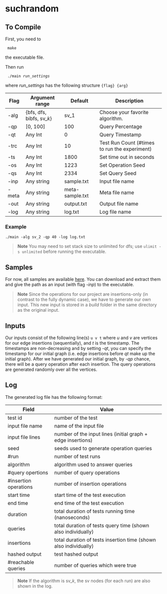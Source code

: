 # suchrandom

## To Compile

First, you need to <pre><code> make </code></pre> the executable file.

Then run <pre><code> ./main <i>run_settings</i> </code></pre>

where *run_settings* has the following structure ```{flag} {arg}```

| Flag  | Argument range                | Default         | Description                                  |
| ----- | ----------------------------- | --------------- | -------------------------------              |
| -alg  | {bfs, dfs, bibfs, sv_*k*}     | sv_1            | Choose your favorite algorithm.              |
| -qp   | [0, 100]                      | 100             | Query Percentage                             |
| -qt   | Any Int                       | 0               | Query Timestamp                              |
| -trc  | Any Int                       | 10              | Test Run Count (#times to run the experiment)|
| -ts   | Any Int                       | 1800            | Set time out in seconds                      |
| -os   | Any Int                       | 1223            | Set Operation Seed                           |
| -qs   | Any Int                       | 2334            | Set Query Seed                               |
| -inp  | Any string                    | sample.txt      | Input file name                              |
| -meta | Any string                    | meta-sample.txt | Meta file name                               |
| -out  | Any string                    | output.txt      | Output file name                             |
| -log  | Any string                    | log.txt         | Log file name                                |

### Example

```./main -alg sv_2 -qp 40 -log log.txt```

> **Note**
> You may need to set stack size to unlimited for dfs; use
```ulimit -s unlimited``` before running the executable.

## Samples

For now, all samples are available [here](https://dyreach.taa.univie.ac.at/).
You can download and extract them and give the path as an input (with
 flag *-inp*) to the executable.

> **Note**
> Since the operations for our project are insertions-only (in contrast to
 the fully dynamic case), we have to generate our own input. This new input is stored
 in a *build* folder in the same directory as the original input.

## Inputs

Our inputs consist of the following line(s) ```u v t``` where *u* and *v* are
vertices for our edge insertions (sequentially), and *t* is the timestamp.
The timestamps are non-decreasing and by setting *-qt*, you can specify the timestamp
for our initial graph (i.e. edge insertions before *qt* make up the initial graph).
After we have generated our initial graph, by *-qp* chance, there will be a
query operation after each insertion. The query operations are generated randomly
over all the vertices.

## Log

The generated log file has the following format:

| Field                 | Value                                                               |
| --------------------- | ------------------------------------------------------------------- |
| test id               | number of the test                                                  |
| input file name       | name of the input file                                              |
| input file lines      | number of the input lines (initial graph + edge insertions)         |
| seed                  | seeds used to generate operation queries                            |
| #run                  | number of test runs                                                 |
| algorithm             | algorithm used to answer queries                                    |
| #query opertions      | number of query operations                                          |
| #insertion operations | number of insertion operations                                      |
| start time            | start time of the test execution                                    |
| end time              | end time of the test execution                                      |
| duration              | total duration of tests running time (nanoseconds)                  |
| queries               | total duration of tests query time (shown also individually)        |
| insertions            | total duration of tests insertion time (shown also individually)    |
| hashed output         | test hashed output                                                  |
| #reachable queries    | number of queries which were true                                   |

> **Note**
> If the algorithm is sv_*k*, the sv nodes (for each run) are also shown in the log.

<!-- add permutation batch desc in readme -->
<!-- permutation is under the batch of size=10 and everything seems ok!>
<!-- perhaps it's good to add project description to readme>